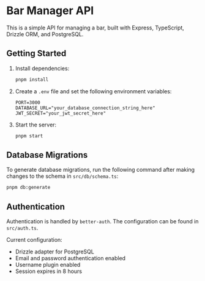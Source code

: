 # Bar Manager API

This is a simple API for managing a bar, built with Express, TypeScript, Drizzle ORM, and PostgreSQL.

## Getting Started

1. Install dependencies:
   ```bash
   pnpm install
   ```

2. Create a `.env` file and set the following environment variables:
   ```
   PORT=3000
   DATABASE_URL="your_database_connection_string_here"
   JWT_SECRET="your_jwt_secret_here"
   ```

3. Start the server:
   ```bash
   pnpm start
   ```

## Database Migrations

To generate database migrations, run the following command after making changes to the schema in `src/db/schema.ts`:

```bash
pnpm db:generate
```

## Authentication

Authentication is handled by `better-auth`. The configuration can be found in `src/auth.ts`.

Current configuration:
- Drizzle adapter for PostgreSQL
- Email and password authentication enabled
- Username plugin enabled
- Session expires in 8 hours

